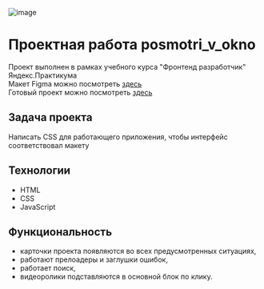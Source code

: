 ![image](https://github.com/DenisNasekin/posmotri_v_okno/assets/140427738/a3cbc074-1f48-44f7-afed-5dbd599c6e45)

# Проектная работа posmotri_v_okno
Проект выполнен в рамках учебного курса "Фронтенд разработчик" Яндекс.Практикума<br>
Макет Figma можно посмотреть <a href = "https://www.figma.com/design/QHcvX1RsUI89CulRB7HLk6/%234-%D0%9F%D0%BE%D1%81%D0%BC%D0%BE%D1%82%D1%80%D0%B8-%D0%B2-%D0%BE%D0%BA%D0%BD%D0%BE?node-id=0-1&t=n9hbVwgj7XDyZrr9-0">здесь</a> <br>
Готовый проект можно посмотреть <a href = "https://denisnasekin.github.io/posmotri_v_okno/">здесь</a> <br>

## Задача проекта
Написать CSS для работающего приложения, чтобы интерфейс соответствовал макету 

## Технологии
- HTML
- CSS
- JavaScript

## Функциональность 
- карточки проекта появляются во всех предусмотренных ситуациях,
- работают прелоадеры и заглушки ошибок,
- работает поиск,
- видеоролики подставляются в основной блок по клику.
